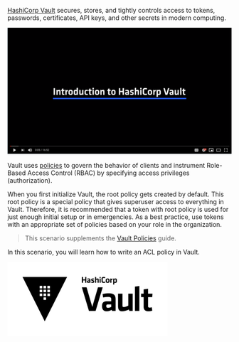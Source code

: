 [HashiCorp Vault](https://www.vaultproject.io) secures, stores, and tightly controls access to tokens, passwords, certificates, API keys, and other secrets in modern computing.

[![YouTube](./assets/Vault-Intro.png)](https://youtu.be/VYfl-DpZ5wM)


Vault uses [policies](https://www.vaultproject.io/docs/concepts/policies.html) to govern the behavior of clients and instrument Role-Based Access Control (RBAC) by specifying access privileges (authorization).

When you first initialize Vault, the root policy gets created by default. This root policy is a special policy that gives superuser access to everything in Vault. Therefore, it is recommended that a token with root policy is used for just enough initial setup or in emergencies. As a best practice, use tokens with an appropriate set of policies based on your role in the organization.

> This scenario supplements the [Vault Policies](https://learn.hashicorp.com/vault/identity-access-management/iam-policies) guide.

In this scenario, you will learn how to write an ACL policy in Vault.

![Vault logo](./assets/Vault_Icon_FullColor.png)
